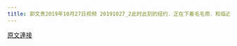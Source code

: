 ```yaml
---
title: 郭文贵2019年10月27日视频 20191027_2此时此刻的纽约．正在下着毛毛雨．和临近秋天的中央公园．以及最现代化的摩天大楼．相应成画．浪漫至极
---
```


[原文連接](https://gnews.org/ThreadView/53479094)


